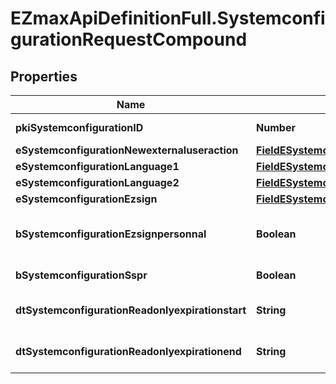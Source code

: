 # EZmaxApiDefinitionFull.SystemconfigurationRequestCompound

## Properties

Name | Type | Description | Notes
------------ | ------------- | ------------- | -------------
**pkiSystemconfigurationID** | **Number** | The unique ID of the Systemconfiguration | [optional] 
**eSystemconfigurationNewexternaluseraction** | [**FieldESystemconfigurationNewexternaluseraction**](FieldESystemconfigurationNewexternaluseraction.md) |  | 
**eSystemconfigurationLanguage1** | [**FieldESystemconfigurationLanguage1**](FieldESystemconfigurationLanguage1.md) |  | 
**eSystemconfigurationLanguage2** | [**FieldESystemconfigurationLanguage2**](FieldESystemconfigurationLanguage2.md) |  | 
**eSystemconfigurationEzsign** | [**FieldESystemconfigurationEzsign**](FieldESystemconfigurationEzsign.md) |  | [optional] 
**bSystemconfigurationEzsignpersonnal** | **Boolean** | Whether if we allow the creation of personal files in eZsign | 
**bSystemconfigurationSspr** | **Boolean** | Whether if we allow SSPR | 
**dtSystemconfigurationReadonlyexpirationstart** | **String** | The start date where the system will be in read only | [optional] 
**dtSystemconfigurationReadonlyexpirationend** | **String** | The end date where the system will be in read only | [optional] 


